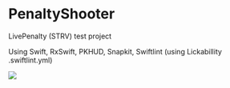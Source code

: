 # PenaltyShooter

 LivePenalty (STRV) test project

Using Swift, RxSwift, PKHUD, Snapkit, Swiftlint (using Lickabillity .swiftlint.yml)


![](https://media4.giphy.com/media/LCTuxJuJyXZmUcrBcb/giphy.gif)
